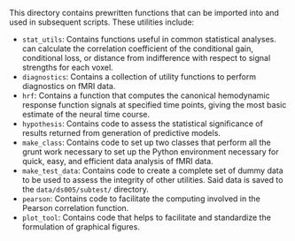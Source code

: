 This directory contains prewritten functions that can be imported into and used
in subsequent scripts. These utilities include:
- `stat_utils`: Contains functions useful in common statistical analyses.
  can calculate the correlation coefficient of the conditional gain, conditional
  loss, or distance from indifference with respect to signal strengths for each
  voxel.
- `diagnostics`: Contains a collection of utility functions to perform
  diagnostics on fMRI data.
- `hrf`: Contains a function that computes the canonical hemodynamic response
  function signals at specified time points, giving the most basic estimate of
  the neural time course.
- `hypothesis`: Contains code to assess the statistical significance of results
  returned from generation of predictive models.
- `make_class`: Contains code to set up two classes that perform all the grunt
  work necessary to set up the Python environment necessary for quick, easy, and
  efficient data analysis of fMRI data.
- `make_test_data`: Contains code to create a complete set of dummy data to be
  used to assess the integrity of other utilities. Said data is saved to the
  `data/ds005/subtest/` directory.
- `pearson`: Contains code to facilitate the computing involved in the Pearson
  correlation function.
- `plot_tool`: Contains code that helps to facilitate and standardize the
  formulation of graphical figures.
